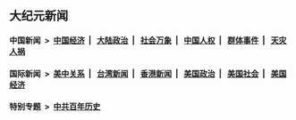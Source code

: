 ## 大纪元新闻

#### 中国新闻 &nbsp;>&nbsp; [中国经济](indexes/ncid283/README.md?08140045) &nbsp;| &nbsp; [大陆政治](indexes/ncid277/README.md?08140045) &nbsp;| &nbsp; [社会万象](indexes/ncid282/README.md?08140045) &nbsp;| &nbsp; [中国人权](indexes/ncid278/README.md?08140045) &nbsp;| &nbsp; [群体事件](indexes/ncid279/README.md?08140045) &nbsp;| &nbsp; [天灾人祸](indexes/ncid280/README.md?08140045)

#### 国际新闻 &nbsp;>&nbsp; [美中关系](indexes/nf1412576/README.md?08140045) &nbsp;| &nbsp; [台湾新闻](indexes/ncid1349361/README.md?08140045) &nbsp;| &nbsp; [香港新闻](indexes/ncid1349362/README.md?08140045) &nbsp;| &nbsp; [美国政治](indexes/ncid1078159/README.md?08140045) &nbsp;| &nbsp; [美国社会](indexes/ncid1078160/README.md?08140045) &nbsp;| &nbsp; [美国经济](indexes/ncid1078158/README.md?08140045)

#### 特别专题 &nbsp;>&nbsp; [中共百年历史](https://github.com/epoch-news/epoch-special/blob/master/README.md?08140045)  
